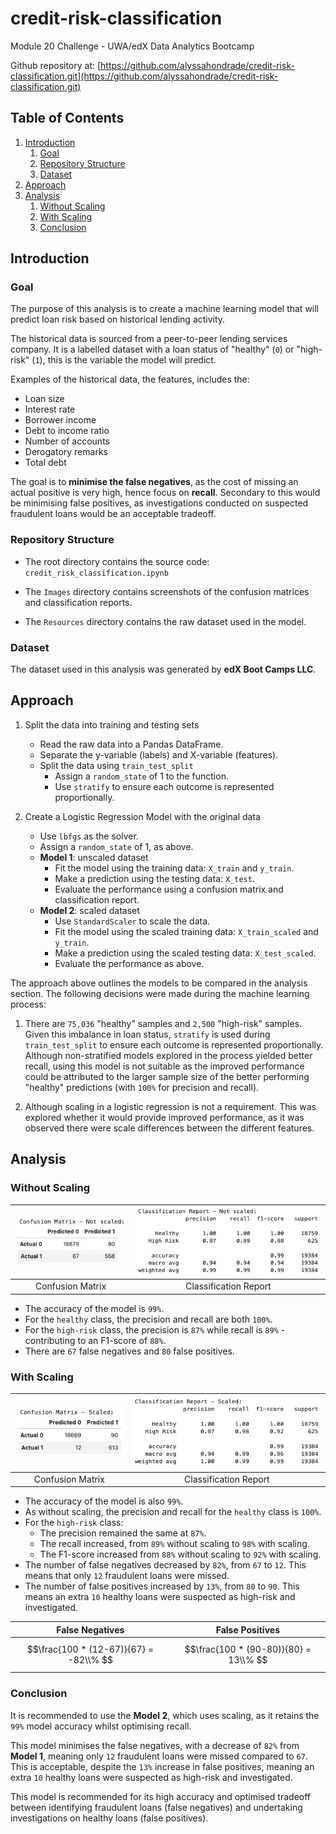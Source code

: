 # credit-risk-classification
Module 20 Challenge - UWA/edX Data Analytics Bootcamp

Github repository at: [https://github.com/alyssahondrade/credit-risk-classification.git](https://github.com/alyssahondrade/credit-risk-classification.git)


## Table of Contents
1. [Introduction]()
    1. [Goal]()
    2. [Repository Structure]()
    3. [Dataset]()
2. [Approach]()
3. [Analysis]()
    1. [Without Scaling]()
    2. [With Scaling]()
    3. [Conclusion]()

## Introduction

### Goal
The purpose of this analysis is to create a machine learning model that will predict loan risk based on historical lending activity.

The historical data is sourced from a peer-to-peer lending services company. It is a labelled dataset with a loan status of "healthy" (`0`) or "high-risk" (`1`), this is the variable the model will predict.

Examples of the historical data, the features, includes the:
- Loan size
- Interest rate
- Borrower income
- Debt to income ratio
- Number of accounts
- Derogatory remarks
- Total debt

The goal is to __minimise the false negatives__, as the cost of missing an actual positive is very high, hence focus on __recall__. Secondary to this would be minimising false positives, as investigations conducted on suspected fraudulent loans would be an acceptable tradeoff.

### Repository Structure
- The root directory contains the source code: `credit_risk_classification.ipynb`

- The `Images` directory contains screenshots of the confusion matrices and classification reports.

- The `Resources` directory contains the raw dataset used in the model.


### Dataset
The dataset used in this analysis was generated by **edX Boot Camps LLC**.


## Approach
1. Split the data into training and testing sets
    - Read the raw data into a Pandas DataFrame.
    - Separate the y-variable (labels) and X-variable (features).
    - Split the data using `train_test_split`
        - Assign a `random_state` of 1 to the function.
        - Use `stratify` to ensure each outcome is represented proportionally.

2. Create a Logistic Regression Model with the original data
    - Use `lbfgs` as the solver.
    - Assign a `random_state` of 1, as above.
    - __Model 1__: unscaled dataset
        - Fit the model using the training data: `X_train` and `y_train`.
        - Make a prediction using the testing data: `X_test`.
        - Evaluate the performance using a confusion matrix and classification report.
    - __Model 2__: scaled dataset
        - Use `StandardScaler` to scale the data.
        - Fit the model using the scaled training data: `X_train_scaled` and `y_train`.
        - Make a prediction using the scaled testing data: `X_test_scaled`.
        - Evaluate the performance as above.

The approach above outlines the models to be compared in the analysis section. The following decisions were made during the machine learning process:

1. There are `75,036` "healthy" samples and `2,500` "high-risk" samples. Given this imbalance in loan status, `stratify` is used during `train_test_split` to ensure each outcome is represented proportionally. Although non-stratified models explored in the process yielded better recall, using this model is not suitable as the improved performance could be attributed to the larger sample size of the better performing "healthy" predictions (with `100%` for precision and recall).

2. Although scaling in a logistic regression is not a requirement. This was explored whether it would provide improved performance, as it was observed there were scale differences between the different features.

## Analysis

### Without Scaling
|![confusion_matrix_not_scaled](https://github.com/alyssahondrade/credit-risk-classification/blob/main/Images/CM_not_scaled.png)|![classification_report_not_scaled](https://github.com/alyssahondrade/credit-risk-classification/blob/main/Images/CR_not_scaled.png)|
|:---:|:---:|
|Confusion Matrix|Classification Report|

- The accuracy of the model is `99%`.
- For the `healthy` class, the precision and recall are both `100%`.
- For the `high-risk` class, the precision is `87%` while recall is `89%` - contributing to an F1-score of `88%`.
- There are `67` false negatives and `80` false positives.

### With Scaling
|![confusion_matrix_scaled](https://github.com/alyssahondrade/credit-risk-classification/blob/main/Images/CM_scaled.png)|![classification_report_scaled](https://github.com/alyssahondrade/credit-risk-classification/blob/main/Images/CR_scaled.png)|
|:---:|:---:|
|Confusion Matrix|Classification Report|

- The accuracy of the model is also `99%`.
- As without scaling, the precision and recall for the `healthy` class is `100%`.
- For the `high-risk` class:
    - The precision remained the same at `87%`.
    - The recall increased, from `89%` without scaling to `98%` with scaling.
    - The F1-score increased from `88%` without scaling to `92%` with scaling.
- The number of false negatives decreased by `82%`, from `67` to `12`. This means that only `12` fraudulent loans were missed.
- The number of false positives increased by `13%`, from `80` to `90`. This means an extra `10` healthy loans were suspected as high-risk and investigated.

| False Negatives | False Positives |
|:---:|:---:|
| $$\frac{100 * (12-67)}{67} = -82\\% $$ | $$\frac{100 * (90-80)}{80} = 13\\% $$ |

### Conclusion
It is recommended to use the __Model 2__, which uses scaling, as it retains the `99%` model accuracy whilst optimising recall.

This model minimises the false negatives, with a decrease of `82%` from __Model 1__, meaning only `12` fraudulent loans were missed compared to `67`. This is acceptable, despite the `13%` increase in false positives, meaning an extra `10` healthy loans were suspected as high-risk and investigated.

This model is recommended for its high accuracy and optimised tradeoff between identifying fraudulent loans (false negatives) and undertaking investigations on healthy loans (false positives).
